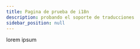 ```yaml
---
title: Pagina de prueba de i18n
description: probando el soporte de traducciones
sidebar_position: null
---
```

lorem ipsum
